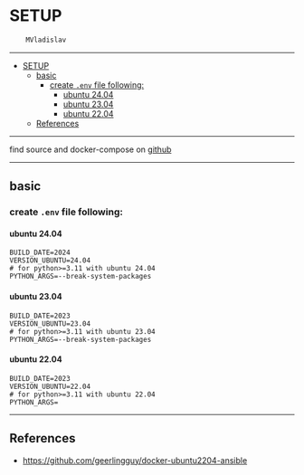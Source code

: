 # SETUP

```sh
    MVladislav
```

---

- [SETUP](#setup)
  - [basic](#basic)
    - [create `.env` file following:](#create-env-file-following)
      - [ubuntu 24.04](#ubuntu-2404)
      - [ubuntu 23.04](#ubuntu-2304)
      - [ubuntu 22.04](#ubuntu-2204)
  - [References](#references)

---

find source and docker-compose on [github](https://github.com/MVladislav/vm-docker-collection/tree/main/composer/helper/ansible/docker-ubuntu-systemd-sudo-ansible)

---

## basic

### create `.env` file following:

#### ubuntu 24.04

```env
BUILD_DATE=2024
VERSION_UBUNTU=24.04
# for python>=3.11 with ubuntu 24.04
PYTHON_ARGS=--break-system-packages
```

#### ubuntu 23.04

```env
BUILD_DATE=2023
VERSION_UBUNTU=23.04
# for python>=3.11 with ubuntu 23.04
PYTHON_ARGS=--break-system-packages
```

#### ubuntu 22.04

```env
BUILD_DATE=2023
VERSION_UBUNTU=22.04
# for python>=3.11 with ubuntu 22.04
PYTHON_ARGS=
```

---

## References

- <https://github.com/geerlingguy/docker-ubuntu2204-ansible>
